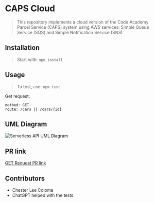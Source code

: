 # CAPS Cloud
> This repository implements a cloud version of the Code Academy Parcel Service (CAPS) system using AWS services: Simple Queue Service (SQS) and Simple Notification Service (SNS)

## Installation

> Start with: `npm install`

## Usage

> To test, use: `npm test`

Get request:
```text
method: GET
route: /cars || /cars/{id}
```

## UML Diagram
![Serverless API UML Diagram](./public/images/serverless-api.png)

## PR link
[GET Request PR link](https://github.com/cleecoloma/serverless-api-get/pulls)

## Contributors
* Chester Lee Coloma
* ChatGPT helped with the tests